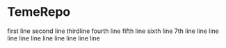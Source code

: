 # TemeRepo
first line 
second line
thirdline
fourth line
fifth line
sixth line
7th line
line
line
line
line
line
line
line
line
line
line